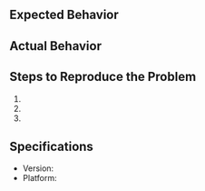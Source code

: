 ## Expected Behavior


## Actual Behavior


## Steps to Reproduce the Problem

  1.
  1.
  1.

## Specifications

  - Version:
  - Platform:

